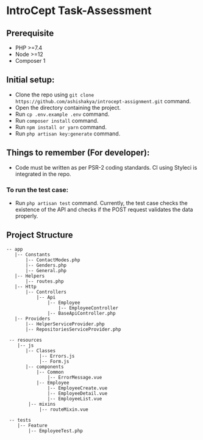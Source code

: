 # IntroCept Task-Assessment

## Prerequisite
- PHP >=7.4
- Node >=12
- Composer 1

## Initial setup:
- Clone the repo using `git clone https://github.com/ashishakya/introcept-assignment.git` command.
- Open the directory containing the project. 
- Run `cp .env.example .env` command.
- Run `composer install` command.
- Run `npm install or yarn` command.
- Run `php artisan key:generate` command.

## Things to remember (For developer):
- Code must be written as per PSR-2 coding standards. CI using Styleci is integrated in the repo. 

### To run the test case:
- Run `php artisan test` command. Currently, the test case checks the existence of the API and checks if the POST request validates the data properly. 


## Project Structure
```
-- app
   |-- Constants
       |-- ContactModes.php
       |-- Genders.php
       |-- General.php      
   |-- Helpers
       |-- routes.php
   |-- Http
       |-- Controllers
           |-- Api
               |-- Employee
                   |-- EmployeeController
               |-- BaseApiController.php 
   |-- Providers
       |-- HelperServiceProvider.php
       |-- RepositoriesServiceProvider.php
       
 -- resources
    |-- js
       |-- Classes
            |-- Errors.js
            |-- Form.js
       |-- components
           |-- Common
               |-- ErrorMessage.vue
           |-- Employee
               |-- EmployeeCreate.vue
               |-- EmployeeDetail.vue
               |-- EmployeeList.vue
        |-- mixins
            |-- routeMixin.vue
            
 -- tests
    |-- Feature
        |-- EmployeeTest.php 
```
    
